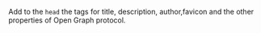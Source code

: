 
Add to the `head` the tags for title, description, author,favicon and the other properties of Open Graph protocol.
